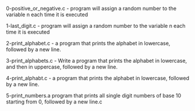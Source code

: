 0-positive_or_negative.c - program will assign a random number to the variable n each time it is executed 

1-last_digit.c - program will assign a random number to the variable n each time it is executed

2-print_alphabet.c - a program that prints the alphabet in lowercase, followed by a new line.

3-print_alphabets.c - Write a program that prints the alphabet in lowercase, and then in uppercase, followed by a new line.

4-print_alphabt.c - a program that prints the alphabet in lowercase, followed by a new line.

5-print_numbers.a program that prints all single digit numbers of base 10 starting from 0, followed by a new line.c